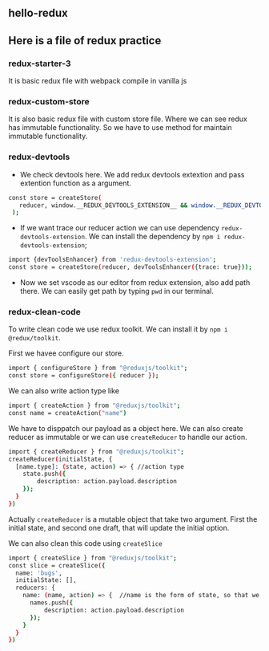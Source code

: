 ## hello-redux


## Here is a file of redux practice

### redux-starter-3

It is basic redux file with webpack compile in vanilla js

### redux-custom-store

It is also basic redux file with custom store file. Where we can see redux has immutable functionality. So we have to use method for maintain immutable functionality.

### redux-devtools

- We check devtools here. We add redux devtools extextion and pass extention function as a argument.

```bash
const store = createStore(
   reducer, window.__REDUX_DEVTOOLS_EXTENSION__ && window.__REDUX_DEVTOOLS_EXTENSION__()
 );
```

- If we want trace our reducer action we can use dependency `redux-devtools-extension`.
We can install the dependency by `npm i redux-devtools-extension`;

```bash
import {devToolsEnhancer} from 'redux-devtools-extension';
const store = createStore(reducer, devToolsEnhancer({trace: true}));
```

- Now we set vscode as our editor from redux extension, also add path there. We can easily get path by typing `pwd` in our terminal.

### redux-clean-code

To write clean code we use redux toolkit. We can install it by `npm i @redux/toolkit`.

First we havee configure our store.

```bash
import { configureStore } from "@reduxjs/toolkit";
const store = configureStore({ reducer });
```

We can also write action type like 

```bash
import { createAction } from "@reduxjs/toolkit";
const name = createAction("name")
```

We have to disppatch our payload as a object here.
We can also create reducer as immutable or we  can use `createReducer` to handle our action. 

```bash
import { createReducer } from "@reduxjs/toolkit";
createReducer(initialState, {
  [name.type]: (state, action) => { //action type
    state.push({
        description: action.payload.description
    });
  }
})
```

Actually `createReducer` is a mutable object that take two argument. First the initial state, and second one draft, that will update the initial option. 

We can also clean this code using `createSlice`

```bash
import { createSlice } from "@reduxjs/toolkit";
const slice = createSlice({
  name: 'bugs',
  initialState: [],
  reducers: {
    name: (name, action) => {  //name is the form of state, so that we can identify which state change
      names.push({
          description: action.payload.description
      });
    }
  }
})
```


